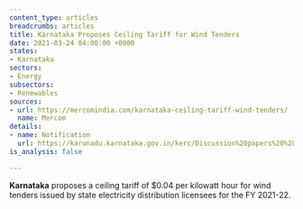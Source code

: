 ```yaml
---
content_type: articles
breadcrumbs: articles
title: Karnataka Proposes Ceiling Tariff for Wind Tenders
date: 2021-03-24 04:00:00 +0000
states:
- Karnataka
sectors:
- Energy
subsectors:
- Renewables
sources:
- url: https://mercomindia.com/karnataka-ceiling-tariff-wind-tenders/
  name: Mercom
details:
- name: Notification
  url: https://karunadu.karnataka.gov.in/kerc/Discussion%20papers%20%20Draft%20Discussion%20papers/Discussion%20Papers/Inviting%20Comments%20Discussion%20paper%20on%20Determination%20of%20Generic%20taiff%20for%20Wind%20Power%20Projects%20.pdf
is_analysis: false

---
```

**Karnataka** proposes a ceiling tariff of $0.04 per kilowatt hour for wind tenders issued by state electricity distribution licensees for the FY 2021-22.